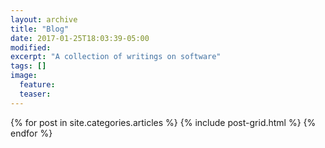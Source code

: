 ```yaml
---
layout: archive
title: "Blog"
date: 2017-01-25T18:03:39-05:00
modified:
excerpt: "A collection of writings on software"
tags: []
image:
  feature:
  teaser:
---
```


<div class="tiles">
{% for post in site.categories.articles %}
  {% include post-grid.html %}
{% endfor %}
</div><!-- /.tiles -->